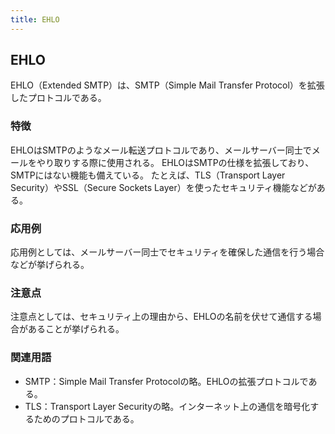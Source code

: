 ```yaml
---
title: EHLO
---
```


## EHLO
EHLO（Extended SMTP）は、SMTP（Simple Mail Transfer Protocol）を拡張したプロトコルである。

### 特徴
EHLOはSMTPのようなメール転送プロトコルであり、メールサーバー同士でメールをやり取りする際に使用される。
EHLOはSMTPの仕様を拡張しており、SMTPにはない機能も備えている。
たとえば、TLS（Transport Layer Security）やSSL（Secure Sockets Layer）を使ったセキュリティ機能などがある。


### 応用例
応用例としては、メールサーバー同士でセキュリティを確保した通信を行う場合などが挙げられる。


### 注意点
注意点としては、セキュリティ上の理由から、EHLOの名前を伏せて通信する場合があることが挙げられる。


### 関連用語
- SMTP：Simple Mail Transfer Protocolの略。EHLOの拡張プロトコルである。
- TLS：Transport Layer Securityの略。インターネット上の通信を暗号化するためのプロトコルである。